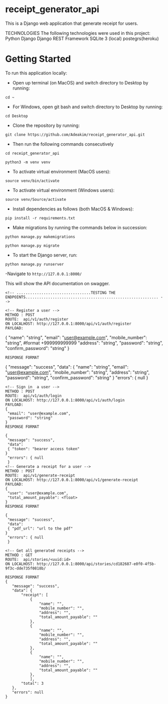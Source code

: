 # receipt_generator_api

This is a Django web application that generate receipt for users. 

TECHNOLOGIES
The following technologies were used in this project:
Python
Django
Django REST Framework
SQLite 3 (local)
postegrs(heroku)


# Getting Started
To run this application locally:
- Open up terminal (on MacOS) and switch directory to Desktop by running:
```
cd ~
```
- For Windows, open git bash and switch directory to Desktop by running:
```
cd Desktop
```
- Clone the repository by running:
```
git clone https://github.com/Adeakim/receipt_generator_api.git
```
- Then run the following commands consecutively
```
cd receipt_generator_api
```
```
python3 -m venv venv 
```
- To activate virtual environment (MacOS users): 
```
source venv/bin/activate
```
- To activate virtual environment (Windows users):
```
source venv/Source/activate
```
- Install dependencies as follows (both MacOS & Windows):
```
pip install -r requirements.txt
```
- Make migrations by running the commands below in succession:
```
python manage.py makemigrations
```
```
python manage.py migrate
```
- To start the Django server, run:
```
python manage.py runserver
```
-Navigate to ```http://127.0.0.1:8000/```

This will show the API documentation on swagger.
```
<!-- .................................TESTING THE ENDPOINTS........................................................... -->

<!-- Register a user -->
METHOD : POST
ROUTE:  api/v1/auth/register
ON LOCALHOST: http://127.0.0.1:8000/api/v1/auth/register
PAYLOAD:
```
{
  "name": "string",
  "email": "user@example.com",
  "mobile_number": "string", #format +999999999999
  "address": "string",
  "password": "string",
  "confirm_password": "string"
}
```
RESPONSE FORMAT
```
{
  "message": "success",
  "data":
  {
  "name": "string",
  "email": "user@example.com",
  "mobile_number": "string",
  "address": "string",
  "password": "string",
  "confirm_password": "string"
}
  "errors": { null
  }
  
 ```
 <!-- Sign in  a user -->
METHOD : POST
ROUTE:  api/v1/auth/login
ON LOCALHOST: http://127.0.0.1:8000/api/v1/auth/login
PAYLOAD:
{
  "email": "user@example.com",
  "password": "string"
}
RESPONSE FORMAT

{
  "message": "success",
  "data": 
  { "token": "bearer access token"
}
  "errors": { null
  }
<!-- Generate a receipt for a user -->
METHOD : POST
ROUTE:  api/v1/generate-receipt
ON LOCALHOST: http://127.0.0.1:8000/api/v1/generate-receipt
PAYLOAD:
{
  "user": "user@example.com",
  "total_amount_payable": <float>
}
RESPONSE FORMAT

{
  "message": "success",
  "data": 
  { "pdf_url": "url to the pdf"
}
  "errors": { null
  }

<!-- Get all generated receipts -->
METHOD : GET  
ROUTE:  api/stories/<uuid:id>
ON LOCALHOST: http://127.0.0.1:8000/api/stories/cd182687-e0f0-4f5b-9f3c-dde735f0818b/

RESPONSE FORMAT
{
    "message": "success",
    "data": {
        "receipt": [
            {
                "name": "",
                "mobile_number": "",
                "address": "",
                "total_amount_payable": ""
            },
            {
                "name": "",
                "mobile_number": "",
                "address": "",
                "total_amount_payable": ""
            },
            {
                "name": "",
                "mobile_number": "",
                "address": "",
                "total_amount_payable": ""
            },
            ],
        "total": 3
    },
    "errors": null
}
```
